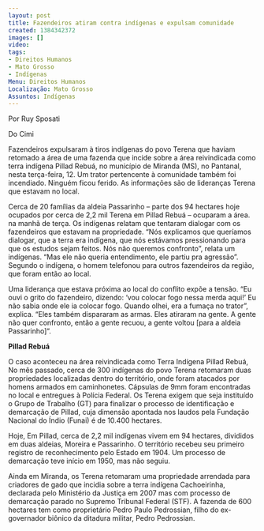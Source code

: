 ```yaml
---
layout: post
title: Fazendeiros atiram contra indígenas e expulsam comunidade
created: 1384342372
images: []
video: 
tags:
- Direitos Humanos
- Mato Grosso
- Indígenas
Menu: Direitos Humanos
Localização: Mato Grosso
Assuntos: Indígenas
---
```



Por Ruy Sposati

Do Cimi

Fazendeiros expulsaram à tiros indígenas do povo Terena que haviam retomado a área de uma fazenda que incide sobre a área reivindicada como terra indígena Pillad Rebuá, no município de Miranda (MS), no Pantanal, nesta terça-feira, 12. Um trator pertencente à comunidade também foi incendiado. Ninguém ficou ferido. As informações são de lideranças Terena que estavam no local.


Cerca de 20 famílias da aldeia Passarinho – parte dos 94 hectares hoje ocupados por cerca de 2,2 mil Terena em Pillad Rebuá – ocuparam a área. na manhã de terça. Os indígenas relatam que tentaram dialogar com os fazendeiros que estavam na propriedade.
“Nós explicamos que queríamos dialogar, que a terra era indígena, que nós estávamos pressionando para que os estudos sejam feitos. Nós não queremos confronto”, relata um indígenas. “Mas ele não queria entendimento, ele partiu pra agressão”. Segundo o indígena, o homem telefonou para outros fazendeiros da região, que foram então ao local.


Uma liderança que estava próxima ao local do conflito expõe a tensão. “Eu ouvi o grito do fazendeiro, dizendo: ‘vou colocar fogo nessa merda aqui!’ Eu não sabia onde ele ia colocar fogo. Quando olhei, era a fumaça no trator”, explica. “Eles também dispararam as armas. Eles atiraram na gente. A gente não quer confronto, então a gente recuou, a gente voltou [para a aldeia Passarinho]“.


**Pillad Rebuá**


O caso aconteceu na área reivindicada como Terra Indígena Pillad Rebuá, No mês passado, cerca de 300 indígenas do povo Terena retomaram duas propriedades localizadas dentro do território, onde foram atacados por homens armados em caminhonetes. Cápsulas de 9mm foram encontradas no local e entregues à Polícia Federal. Os Terena exigem que seja instituído o Grupo de Trabalho (GT) para finalizar o processo de identificação e demarcação de Pillad, cuja dimensão apontada nos laudos pela Fundação Nacional do Índio (Funai) é de 10.400 hectares.


Hoje, Em Pillad, cerca de 2,2 mil indígenas vivem em 94 hectares, divididos em duas aldeias, Moreira e Passarinho. O território recebeu seu primeiro registro de reconhecimento pelo Estado em 1904. Um processo de demarcação teve início em 1950, mas não seguiu.


Ainda em Miranda, os Terena retomaram uma propriedade arrendada para criadores de gado que incidia sobre a terra indígena Cachoeirinha, declarada pelo Ministério da Justiça em 2007 mas com processo de demarcação parado no Supremo Tribunal Federal (STF). A fazenda de 600 hectares tem como proprietário Pedro Paulo Pedrossian, filho do ex-governador biônico da ditadura militar, Pedro Pedrossian.
 
